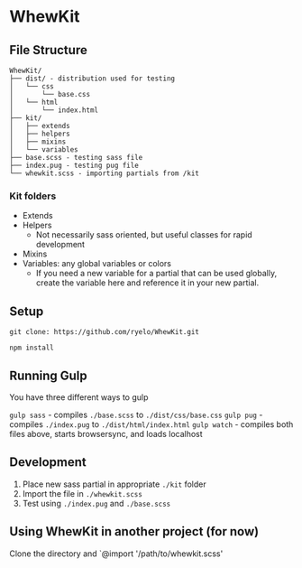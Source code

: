 # WhewKit


## File Structure
```
WhewKit/
├── dist/ - distribution used for testing
│   └── css
│       └── base.css
│   └── html
│       └── index.html
├── kit/
│   ├── extends
│   ├── helpers
│   ├── mixins
│   └── variables
├── base.scss - testing sass file
├── index.pug - testing pug file
└── whewkit.scss - importing partials from /kit
```

### Kit folders
- Extends
- Helpers
  - Not necessarily sass oriented, but useful classes for rapid development
- Mixins
- Variables: any global variables or colors
  - If you need a new variable for a partial that can be used globally, create the variable here and reference it in your new partial.


## Setup

`git clone: https://github.com/ryelo/WhewKit.git`

`npm install`


## Running Gulp

You have three different ways to gulp

`gulp sass` - compiles `./base.scss` to `./dist/css/base.css`
`gulp pug` - compiles `./index.pug` to `./dist/html/index.html`
`gulp watch` - compiles both files above, starts browsersync, and loads localhost


## Development

1. Place new sass partial in appropriate `./kit` folder
2. Import the file in `./whewkit.scss`
3. Test using `./index.pug` and `./base.scss`


## Using WhewKit in another project (for now)

Clone the directory and `@import '/path/to/whewkit.scss'
